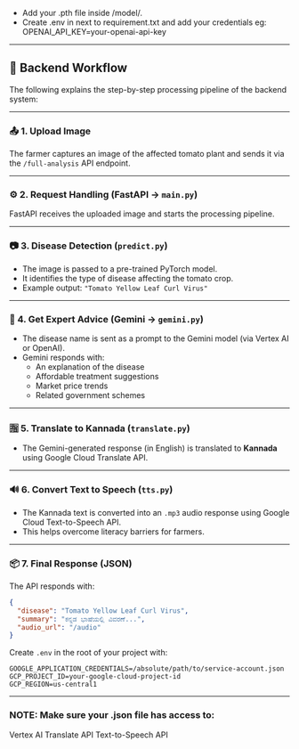 * Add your .pth file inside /model/.
* Create .env in next to requirement.txt and add your credentials 
eg: OPENAI_API_KEY=your-openai-api-key


---

## 🧠 Backend Workflow

The following explains the step-by-step processing pipeline of the backend system:

---

### 📤 1. Upload Image

The farmer captures an image of the affected tomato plant and sends it via the `/full-analysis` API endpoint.

---

### ⚙️ 2. Request Handling (FastAPI → `main.py`)

FastAPI receives the uploaded image and starts the processing pipeline.

---

### 📷 3. Disease Detection (`predict.py`)

- The image is passed to a pre-trained PyTorch model.
- It identifies the type of disease affecting the tomato crop.
- Example output: `"Tomato Yellow Leaf Curl Virus"`

---

### 🤖 4. Get Expert Advice (Gemini → `gemini.py`)

- The disease name is sent as a prompt to the Gemini model (via Vertex AI or OpenAI).
- Gemini responds with:
  - An explanation of the disease
  - Affordable treatment suggestions
  - Market price trends
  - Related government schemes

---

### 🈯 5. Translate to Kannada (`translate.py`)

- The Gemini-generated response (in English) is translated to **Kannada** using Google Cloud Translate API.

---

### 🔊 6. Convert Text to Speech (`tts.py`)

- The Kannada text is converted into an `.mp3` audio response using Google Cloud Text-to-Speech API.
- This helps overcome literacy barriers for farmers.

---

### 📦 7. Final Response (JSON)

The API responds with:

```json
{
  "disease": "Tomato Yellow Leaf Curl Virus",
  "summary": "ಕನ್ನಡ ಭಾಷೆಯಲ್ಲಿ ವಿವರಣೆ...",
  "audio_url": "/audio"
}

```

Create `.env` in the root of your project with:

```
GOOGLE_APPLICATION_CREDENTIALS=/absolute/path/to/service-account.json
GCP_PROJECT_ID=your-google-cloud-project-id
GCP_REGION=us-central1
```
---
### NOTE: Make sure your .json file has access to:
Vertex AI
Translate API
Text-to-Speech API

